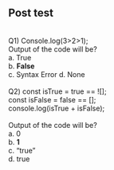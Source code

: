 ## Post test
<br>
Q1) Console.log(3>2>1); 
<br> Output of the code will be? <br>
a. True <br>
b. <b>False</b> <br>
c. Syntax Error
d. None

<br>
<br>
Q2) const isTrue = true == ![]; <br>
    const isFalse = false == []; <br>
    console.log(isTrue + isFalse); <br>
<br> Output of the code will be? <br>
a. 0 <br>
b. <b>1</b> <br>
c. “true” <br>
d. true <br>



<br>
<br>
